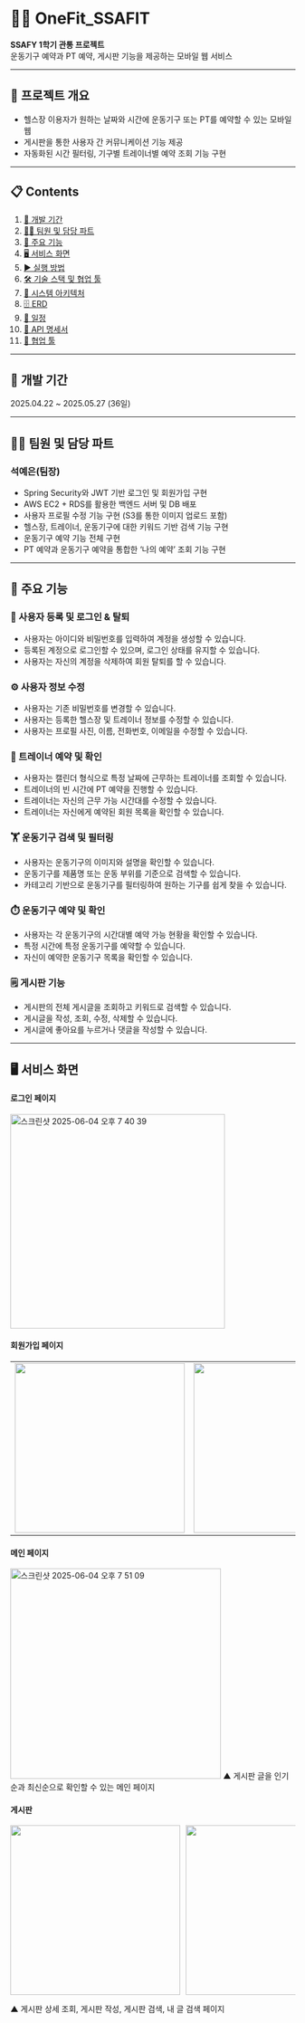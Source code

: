 # 🏋️‍♀️ OneFit_SSAFIT

**SSAFY 1학기 관통 프로젝트**  
운동기구 예약과 PT 예약, 게시판 기능을 제공하는 모바일 웹 서비스

---

## 📌 프로젝트 개요

- 헬스장 이용자가 원하는 날짜와 시간에 운동기구 또는 PT를 예약할 수 있는 모바일 웹
- 게시판을 통한 사용자 간 커뮤니케이션 기능 제공
- 자동화된 시간 필터링, 기구별 트레이너별 예약 조회 기능 구현

---

## 📋 Contents
1. [📆 개발 기간](#개발-기간)
2. [👩‍💻 팀원 및 담당 파트](#팀원-및-담당-파트)
3. [🧩 주요 기능](#주요-기능)
4. [🖥️ 서비스 화면](#서비스-화면)
5. [▶️ 실행 방법](#실행-방법)
6. [🛠️ 기술 스택 및 협업 툴](#기술-스택-및-협업-툴)
7. [📐 시스템 아키텍처](#시스템-아키텍처)
8. [🗄️ ERD](#erd)
9. [📅 일정](#일정)
10. [📡 API 명세서](#api-명세서)
11. [🧰 협업 툴](#협업-툴)

---

## 📆 개발 기간
2025.04.22 ~ 2025.05.27 (36일)

___

## 👩‍💻 팀원 및 담당 파트
### 석예은(팀장)
- Spring Security와 JWT 기반 로그인 및 회원가입 구현 
- AWS EC2 + RDS를 활용한 백엔드 서버 및 DB 배포
- 사용자 프로필 수정 기능 구현 (S3를 통한 이미지 업로드 포함)
- 헬스장, 트레이너, 운동기구에 대한 키워드 기반 검색 기능 구현
- 운동기구 예약 기능 전체 구현 
- PT 예약과 운동기구 예약을 통합한 ‘나의 예약’ 조회 기능 구현

---

## 🧩 주요 기능

### 🔐 사용자 등록 및 로그인 & 탈퇴
- 사용자는 아이디와 비밀번호를 입력하여 계정을 생성할 수 있습니다.
- 등록된 계정으로 로그인할 수 있으며, 로그인 상태를 유지할 수 있습니다.
- 사용자는 자신의 계정을 삭제하여 회원 탈퇴를 할 수 있습니다.

### ⚙️ 사용자 정보 수정
- 사용자는 기존 비밀번호를 변경할 수 있습니다.
- 사용자는 등록한 헬스장 및 트레이너 정보를 수정할 수 있습니다.
- 사용자는 프로필 사진, 이름, 전화번호, 이메일을 수정할 수 있습니다.

### 👤 트레이너 예약 및 확인
- 사용자는 캘린더 형식으로 특정 날짜에 근무하는 트레이너를 조회할 수 있습니다.
- 트레이너의 빈 시간에 PT 예약을 진행할 수 있습니다.
- 트레이너는 자신의 근무 가능 시간대를 수정할 수 있습니다.
- 트레이너는 자신에게 예약된 회원 목록을 확인할 수 있습니다.

### 🏋️ 운동기구 검색 및 필터링
- 사용자는 운동기구의 이미지와 설명을 확인할 수 있습니다.
- 운동기구를 제품명 또는 운동 부위를 기준으로 검색할 수 있습니다.
- 카테고리 기반으로 운동기구를 필터링하여 원하는 기구를 쉽게 찾을 수 있습니다.

### ⏱️ 운동기구 예약 및 확인
- 사용자는 각 운동기구의 시간대별 예약 가능 현황을 확인할 수 있습니다.
- 특정 시간에 특정 운동기구를 예약할 수 있습니다.
- 자신이 예약한 운동기구 목록을 확인할 수 있습니다.

### 🗒️ 게시판 기능
- 게시판의 전체 게시글을 조회하고 키워드로 검색할 수 있습니다.
- 게시글을 작성, 조회, 수정, 삭제할 수 있습니다.
- 게시글에 좋아요를 누르거나 댓글을 작성할 수 있습니다.

---

## 🖥️ 서비스 화면
#### 로그인 페이지
<img width="379" alt="스크린샷 2025-06-04 오후 7 40 39" src="https://github.com/user-attachments/assets/4bcb8828-1935-418c-b342-457f9d2db970" />

#### 회원가입 페이지

<table>
  <tr>
    <td><img src="https://github.com/user-attachments/assets/594c999d-c5d2-4f21-919f-c71ea88d9f67" width="300"/></td>
    <td><img src="https://github.com/user-attachments/assets/f36c7251-3c24-4f39-8df8-1fefe2e83954" width="300"/></td>
    <td><img src="https://github.com/user-attachments/assets/36f717b8-be20-44f5-9071-ffba5bfbf941" width="300"/></td>
    <td><img src="https://github.com/user-attachments/assets/cf98b1bc-446a-406a-98a5-e119b424eb48" width="300"/></td>
  </tr>
</table>


#### 메인 페이지
<img width="372" alt="스크린샷 2025-06-04 오후 7 51 09" src="https://github.com/user-attachments/assets/8209cd47-7647-41a3-a644-09b6009ded8d" />
▲ 게시판 글을 인기순과 최신순으로 확인할 수 있는 메인 페이지

#### 게시판
<div style="display: flex; overflow-x: auto; gap: 10px;">
  <img src="https://github.com/user-attachments/assets/6531b412-0c08-4843-9ae5-98e9336493f2" width="300"/>
  <img src="https://github.com/user-attachments/assets/4fcd7503-41a9-49e8-ab51-216a6ad50c42" width="300"/>
  <img src="https://github.com/user-attachments/assets/8b121dd4-40ae-4206-9ded-7f2c6fae5af4" width="300"/>
  <img src="https://github.com/user-attachments/assets/3ac4fe24-ab94-41fe-9837-99063d61ce0b" width="300"/>
</div>

▲ 게시판 상세 조회, 게시판 작성, 게시판 검색, 내 글 검색 페이지

